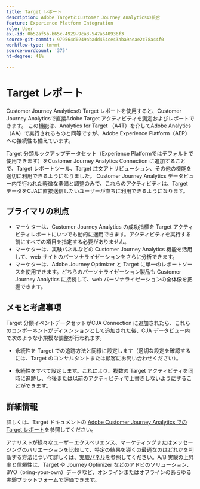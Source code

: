 ```yaml
---
title: Target レポート
description: Adobe TargetとCustomer Journey Analyticsの統合
feature: Experience Platform Integration
role: User
exl-id: 0b52af5b-b65c-4929-9ca3-547a640936f3
source-git-commit: 979564d0249abadd454ce43aba9aeae2c78a44f0
workflow-type: tm+mt
source-wordcount: '375'
ht-degree: 41%

---
```


# Target レポート

Customer Journey Analyticsの Target レポートを使用すると、Customer Journey Analyticsで直接Adobe Target アクティビティを測定およびレポートできます。 この機能は、Analytics for Target （A4T）を介してAdobe Analytics（AA）で実行されるものと同等ですが、Adobe Experience Platform（AEP）への接続性も備えています。

Target 分類ルックアップデータセット（Experience Platformではデフォルトで使用できます）をCustomer Journey Analytics Connection に追加することで、Target レポートツール、Target 注文アトリビューション、その他の機能を適切に利用できるようになりました。 Customer Journey Analytics データビュー内で行われた軽微な準備と調整のみで、これらのアクティビティは、Target データをCJAに直接送信したいユーザーが直ちに利用できるようになります。

## プライマリの利点

* マーケターは、Customer Journey Analytics の成功指標を Target アクティビティレポートにいつでも動的に適用できます。アクティビティを実行する前にすべての項目を指定する必要がありません。
* マーケターは、実験パネルなどの Customer Journey Analytics 機能を活用して、web サイトのパーソナライゼーションをさらに分析できます。
* マーケターは、Adobe Journey Optimizer と Target に単一のレポートソースを使用できます。どちらのパーソナライゼーション製品も Customer Journey Analytics に接続して、web パーソナライゼーションの全体像を把握できます。

## メモと考慮事項

Target 分類イベントデータセットがCJA Connection に追加されたら、これらのコンポーネントがディメンションとして追加された後、CJA データビュー内で次のような小規模な調整が行われます。

* 永続性を Target での追跡方法と同様に設定します（適切な設定を確認するには、Target のコンサルタントまたは顧客にお問い合わせください）。

* 永続性をすべて設定します。これにより、複数の Target アクティビティを同時に追跡し、今後または以前のアクティビティで上書きしないようにすることができます。

## 詳細情報

詳しくは、Target ドキュメントの [Adobe Customer Journey Analytics での Target レポート](https://experienceleague.adobe.com/ja/docs/target/using/integrate/cja/target-reporting-in-cja)を参照してください。

アナリストが様々なユーザーエクスペリエンス、マーケティングまたはメッセージングのバリエーションを比較して、特定の結果を導くの最適なのはどれかを判断する方法について詳しくは、[実験パネル](../analysis-workspace/c-panels/experimentation.md)を参照してください。A/B 実験の上昇率と信頼性は、Target や Journey Optimizer などのアドビのソリューション、BYO（bring-your-own）データなど、オンラインまたはオフラインのあらゆる実験プラットフォームで評価できます。
